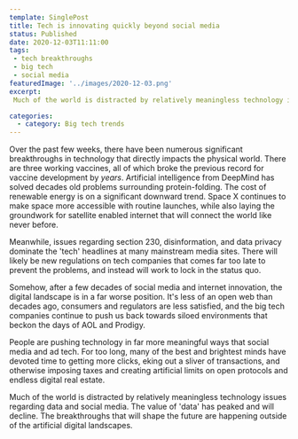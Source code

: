 ```yaml
---
template: SinglePost
title: Tech is innovating quickly beyond social media
status: Published
date: 2020-12-03T11:11:00
tags:
 - tech breakthroughs
 - big tech  
 - social media
featuredImage: '../images/2020-12-03.png'
excerpt:
 Much of the world is distracted by relatively meaningless technology issues regarding data and social media. The value of 'data' has peaked and will decline. The breakthroughs that will shape the future are happening outside of the artificial digital landscapes.

categories:
  - category: Big tech trends
---
```

Over the past few weeks, there have been numerous significant breakthroughs in technology that directly impacts the physical world. There are three working vaccines, all of which broke the previous record for vaccine development by _years_. Artificial intelligence from DeepMind has solved decades old problems surrounding protein-folding. The cost of renewable energy is on a significant downward trend. Space X continues to make space more accessible with routine launches, while also laying the groundwork for satellite enabled internet that will connect the world like never before.

Meanwhile, issues regarding section 230, disinformation, and data privacy dominate the 'tech' headlines at many mainstream media sites. There will likely be new regulations on tech companies that comes far too late to prevent the problems, and instead will work to lock in the status quo.

Somehow, after a few decades of social media and internet innovation, the digital landscape is in a far worse position. It's less of an open web than decades ago, consumers and regulators are less satisfied, and the big tech companies continue to push us back towards siloed environments that beckon the days of AOL and Prodigy.

People are pushing technology in far more meaningful ways that social media and ad tech. For too long, many of the best and brightest minds have devoted time to getting more clicks, eking out a sliver of transactions, and otherwise imposing taxes and creating artificial limits on open protocols and endless digital real estate.

Much of the world is distracted by relatively meaningless technology issues regarding data and social media. The value of 'data' has peaked and will decline. The breakthroughs that will shape the future are happening outside of the artificial digital landscapes.
